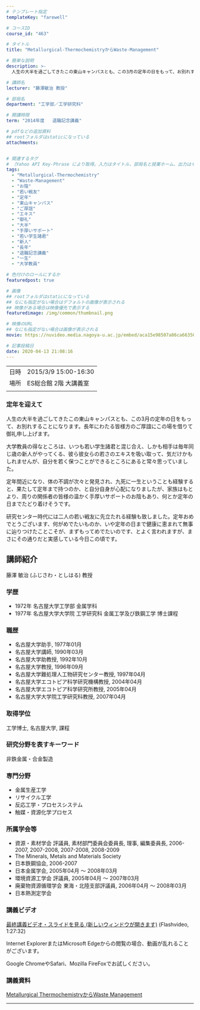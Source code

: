 ```yaml
---
# テンプレート指定
templateKey: "farewell"

# コースID
course_id: "463"

# タイトル
title: "Metallurgical-ThermochemistryからWaste-Management"

# 簡単な説明
description: >-
  人生の大半を過ごしてきたこの東山キャンパスとも、この3月の定年の日をもって、お別れすることになります。長年にわたる皆様方のご厚誼にこの場を借りて御礼申し上げます。 大学教員の得なところは、いつも若い学生諸君と混じ合え、しかも相手は毎年同じ歳の新人がやってくる、彼ら彼女らの若さのエキスを吸い取って、気だけかもしれませんが、自分を若く保つことができるところにあると常々思っていました。 定年 ....

# 講師名
lecturer: "藤澤敏治 教授"

# 部局名
department: "工学部／工学研究科"

# 開講時限
term: "2014年度	退職記念講義"

# pdfなどの追加資料
## rootフォルダはstaticになっている
attachments:


# 関連するタグ
# （Yahoo API Key-Phrase により取得。入力はタイトル、部局名と授業ホーム、出力はキーフレーズ（tags））
tags:
  - "Metallurgical-Thermochemistry"
  - "Waste-Management"
  - "お陰"
  - "若い戦友"
  - "定年"
  - "東山キャンパス"
  - "ご厚誼"
  - "エキス"
  - "御礼"
  - "大半"
  - "手厚いサポート"
  - "若い学生諸君"
  - "新人"
  - "長年"
  - "退職記念講義"
  - "一生"
  - "大学教員"

# 色付けのロールにするか
featuredpost: true

# 画像
## rootフォルダはstaticになっている
## なにも指定がない場合はデフォルトの画像が表示される
## 映像がある場合は映像優先で表示する
featuredimage: /img/common/thumbnail.png

# 映像のURL
## なにも指定がない場合は画像が表示される
movie: https://nuvideo.media.nagoya-u.ac.jp/embed/aca15e98507a86ca663505a762288252437c84f0

# 記事投稿日
date: 2020-04-13 21:08:16
---
```


|   |   |
|---|---|
| 日時 | 2015/3/9  15:00-16:30 |
| 場所 | ES総合館 2階 大講義室 |
|   |   |


### 定年を迎えて

人生の大半を過ごしてきたこの東山キャンパスとも、この3月の定年の日をもって、お別れすることになります。長年にわたる皆様方のご厚誼にこの場を借りて御礼申し上げます。

大学教員の得なところは、いつも若い学生諸君と混じ合え、しかも相手は毎年同じ歳の新人がやってくる、彼ら彼女らの若さのエキスを吸い取って、気だけかもしれませんが、自分を若く保つことができるところにあると常々思っていました。

定年間近になり、体の不調が次々と発見され、九死に一生ということも経験すると、果たして定年まで持つのか、と自分自身が心配になりましたが、家族はもとより、周りの関係者の皆様の温かく手厚いサポートのお陰もあり、何とか定年の日までたどり着けそうです。

研究センター時代には二人の若い戦友に先立たれる経験も致しました。定年おめでとうございます、何がめでたいものか、いや定年の日まで健康に恵まれて無事に辿りつけたことこそが、まずもってめでたいのです、とよく言われますが、まさにその通りだと実感している今日この頃です。


## 講師紹介

藤澤 敏治 (ふじさわ・としはる) 教授

### 学歴

* 1972年 名古屋大学工学部 金属学科
* 1977年 名古屋大学大学院 工学研究科 金属工学及び鉄鋼工学 博士課程

### 職歴

* 名古屋大学助手, 1977年01月
* 名古屋大学講師, 1990年03月
* 名古屋大学助教授, 1992年10月
* 名古屋大学教授, 1996年09月
* 名古屋大学難処理人工物研究センター教授, 1997年04月
* 名古屋大学エコトピア科学研究機構教授, 2004年04月
* 名古屋大学エコトピア科学研究所教授, 2005年04月
* 名古屋大学大学院工学研究科教授, 2007年04月

### 取得学位

工学博士, 名古屋大学, 課程

### 研究分野を表すキーワード

非鉄金属・合金製造

### 専門分野

* 金属生産工学
* リサイクル工学
* 反応工学・プロセスシステム
* 触媒・資源化学プロセス

### 所属学会等

* 資源・素材学会 評議員, 素材部門委員会委員長, 理事, 編集委員長, 2006-2007, 2007-2008, 2007-2008, 2008-2009
* The Minerals, Metals and Materials Society
* 日本鉄鋼協会, 2006-2007
* 日本金属学会, 2005年04月 ～ 2008年03月
* 環境資源工学会 評議員, 2005年04月 ～ 2007年03月
* 廃棄物資源循環学会 東海・北陸支部評議員, 2006年04月 ～ 2008年03月
* 日本熱測定学会


### 講義ビデオ

[最終講義ビデオ・スライドを見る (新しいウィンドウが開きます)](https://nuvideo.media.nagoya-u.ac.jp/embed/aca15e98507a86ca663505a762288252437c84f0) (Flashvideo, 1:27:32)


Internet ExplorerまたはMicrosoft Edgeからの閲覧の場合、動画が乱れることがございます。

Google ChromeやSafari、Mozilla FireFoxでお試しください。

### 講義資料

[Metallurgical ThermochemistryからWaste Management](https://ocw.nagoya-u.jp/files/463/fujisawa.pdf) 


-----
